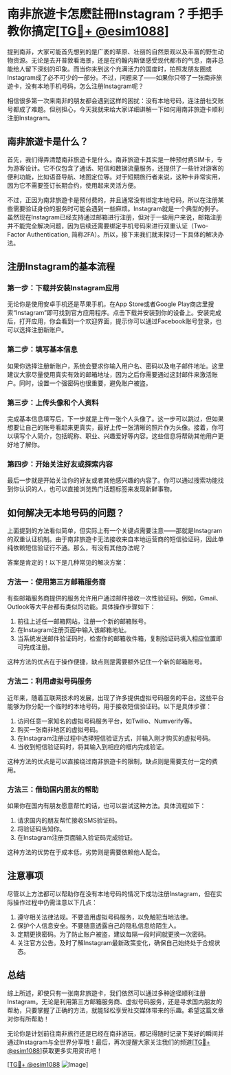 # 南非旅遊卡怎麽註冊Instagram？手把手教你搞定[[TG💪+ @esim1088](https://t.me/s/esim1088)]

提到南非，大家可能首先想到的是广袤的草原、壮丽的自然景观以及丰富的野生动物资源。无论是去开普敦看海景，还是在约翰内斯堡感受现代都市的气息，南非总能给人留下深刻的印象。而当你来到这个充满活力的国度时，拍照发朋友圈或Instagram成了必不可少的一部分。不过，问题来了——如果你只带了一张南非旅遊卡，没有本地手机号码，怎么注册Instagram呢？

相信很多第一次来南非的朋友都会遇到这样的困扰：没有本地号码，连注册社交账号都成了难题。但别担心，今天我就来给大家详细讲解一下如何用南非旅遊卡顺利注册Instagram。

## 南非旅遊卡是什么？

首先，我们得弄清楚南非旅遊卡是什么。南非旅遊卡其实是一种预付费SIM卡，专为游客设计。它不仅包含了通话、短信和数据流量服务，还提供了一些针对游客的便利功能，比如语音导航、地图定位等。对于短期旅行者来说，这种卡非常实用，因为它不需要签订长期合约，使用起来灵活方便。

不过，正因为南非旅遊卡是预付费的，并且通常没有绑定本地号码，所以在注册某些需要验证身份的服务时可能会遇到一些麻烦。Instagram就是一个典型的例子。虽然现在Instagram已经支持通过邮箱进行注册，但对于一些用户来说，邮箱注册并不能完全解决问题，因为后续还需要绑定手机号码来进行双重认证（Two-Factor Authentication, 简称2FA）。所以，接下来我们就来探讨一下具体的解决办法。

## 注册Instagram的基本流程

### 第一步：下载并安装Instagram应用

无论你是使用安卓手机还是苹果手机，在App Store或者Google Play商店里搜索“Instagram”即可找到官方应用程序。点击下载并安装到你的设备上。安装完成后，打开应用，你会看到一个欢迎界面，提示你可以通过Facebook账号登录，也可以选择注册新账户。

### 第二步：填写基本信息

如果你选择注册新账户，系统会要求你输入用户名、密码以及电子邮件地址。这里建议大家尽量使用真实有效的邮箱地址，因为之后你需要通过这封邮件来激活账户。同时，设置一个强密码也很重要，避免账户被盗。

### 第三步：上传头像和个人资料

完成基本信息填写后，下一步就是上传一张个人头像了。这一步可以跳过，但如果想要让自己的账号看起来更真实，最好上传一张清晰的照片作为头像。接着，你可以填写个人简介，包括昵称、职业、兴趣爱好等内容。这些信息将帮助其他用户更好地了解你。

### 第四步：开始关注好友或探索内容

最后一步就是开始关注你的好友或者其他感兴趣的内容了。你可以通过搜索功能找到你认识的人，也可以直接浏览热门话题标签来发现新鲜事物。

## 如何解决无本地号码的问题？

上面提到的方法看似简单，但实际上有一个关键点需要注意——那就是Instagram的双重认证机制。由于南非旅遊卡无法接收来自本地运营商的短信验证码，因此单纯依赖短信验证行不通。那么，有没有其他办法呢？

答案是肯定的！以下是几种常见的解决方案：

### 方法一：使用第三方邮箱服务商

有些邮箱服务商提供的服务允许用户通过邮件接收一次性验证码。例如，Gmail、Outlook等大平台都有类似的功能。具体操作步骤如下：
1. 前往上述任一邮箱网站，注册一个新的邮箱账号。
2. 在Instagram注册页面中输入该邮箱地址。
3. 当系统发送邮件验证码时，检查你的邮箱收件箱，复制验证码填入相应位置即可完成注册。

这种方法的优点在于操作便捷，缺点则是需要额外记住一个新的邮箱账号。

### 方法二：利用虚拟号码服务

近年来，随着互联网技术的发展，出现了许多提供虚拟号码服务的平台。这些平台能够为你分配一个临时的本地号码，用于接收短信验证码。以下是具体步骤：
1. 访问任意一家知名的虚拟号码服务平台，如Twilio、Numverify等。
2. 购买一张南非地区的虚拟号码。
3. 在Instagram注册过程中选择短信验证方式，并输入刚才购买的虚拟号码。
4. 当收到短信验证码时，将其输入到相应的框内完成验证。

这种方法的优点是可以直接绕过南非旅遊卡的限制，缺点则是需要支付一定的费用。

### 方法三：借助国内朋友的帮助

如果你在国内有朋友愿意帮忙的话，也可以尝试这种方法。具体流程如下：
1. 请求国内的朋友帮忙接收SMS验证码。
2. 将验证码告知你。
3. 在Instagram注册页面输入验证码完成验证。

这种方法的优势在于成本低，劣势则是需要依赖他人配合。

## 注意事项

尽管以上方法都可以帮助你在没有本地号码的情况下成功注册Instagram，但在实际操作过程中仍需注意以下几点：
1. 遵守相关法律法规。不要滥用虚拟号码服务，以免触犯当地法律。
2. 保护个人信息安全。不要随意透露自己的隐私信息给陌生人。
3. 定期更换密码。为了防止账户被盗，建议每隔一段时间就更换一次密码。
4. 关注官方公告。及时了解Instagram最新政策变化，确保自己始终处于合规状态。

## 总结

综上所述，即使只有一张南非旅遊卡，我们依然可以通过多种途径顺利注册Instagram。无论是利用第三方邮箱服务商、虚拟号码服务，还是寻求国内朋友的帮助，只要掌握了正确的方法，就能轻松享受社交媒体带来的乐趣。希望这篇文章对你有所帮助！

无论你是计划前往南非旅行还是已经在南非游玩，都记得随时记录下美好的瞬间并通过Instagram与全世界分享哦！最后，再次提醒大家关注我们的频道[[TG💪+ @esim1088](https://t.me/s/esim1088)]获取更多实用资讯吧！

[[TG💪+ @esim1088](https://t.me/s/esim1088) ![Image](https://i.postimg.cc/4NQfJmqS/Snipaste-2025-05-13-00-14-12.png)]